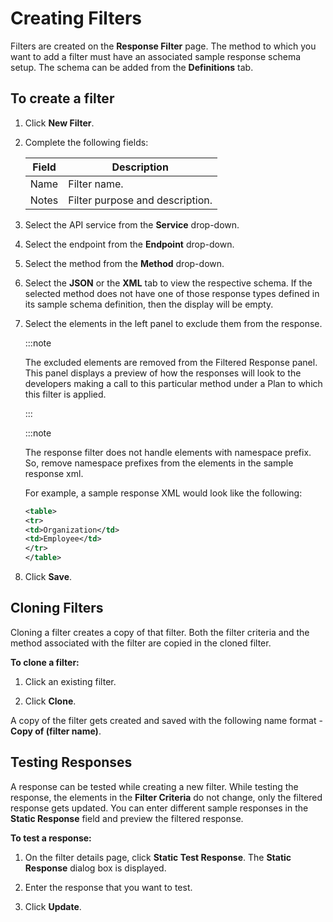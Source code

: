 ﻿---
sidebar_position: 3
---

# Creating Filters

<head>
  <meta name="guidename" content="API Management"/>
  <meta name="context" content="GUID-8605a379-0bb1-4c23-b5ef-ba86c26f9baa"/>
</head>

Filters are created on the **Response Filter** page. The method to which you want to add a filter must have an associated sample response schema setup. The schema can be added from the **Definitions** tab.

## To create a filter

1. Click **New Filter**. 

2. Complete the following fields: 

   |**Field**|**Description**|
   | ------ |---- |
   |Name|Filter name. |
   |Notes|Filter purpose and description. |

3. Select the API service from the **Service** drop-down. 

4. Select the endpoint from the **Endpoint** drop-down. 

5. Select the method from the **Method** drop-down. 

6. Select the **JSON** or the **XML** tab to view the respective schema. If the selected method does not have one of those response types defined in its sample schema definition, then the display will be empty. 

7. Select the elements in the left panel to exclude them from the response. 

   :::note
   
   The excluded elements are removed from the Filtered Response panel. This panel displays a preview of how the responses will look to the developers making a call to this particular method under a Plan to which this filter is applied. 

   :::

   :::note
   
   The response filter does not handle elements with namespace prefix. So, remove namespace prefixes from the elements in the sample response xml. 

   For example, a sample response XML would look like the following: 

   ```xml
   <table>
   <tr>
   <td>Organization</td>
   <td>Employee</td>
   </tr>
   </table>
   ```

8. Click **Save**. 

## Cloning Filters

Cloning a filter creates a copy of that filter. Both the filter criteria and the method associated with the filter are copied in the cloned filter. 

**To clone a filter:**

1. Click an existing filter.

2. Click **Clone**. 

A copy of the filter gets created and saved with the following name format - **Copy of (filter name)**.

## Testing Responses

A response can be tested while creating a new filter. While testing the response, the elements in the **Filter Criteria** do not change, only the filtered response gets updated. You can enter different sample responses in the **Static Response** field and preview the filtered response. 

**To test a response:**

1. On the filter details page, click **Static Test Response**. The **Static Response** dialog box is displayed.

2. Enter the response that you want to test. 

3. Click **Update**. 
